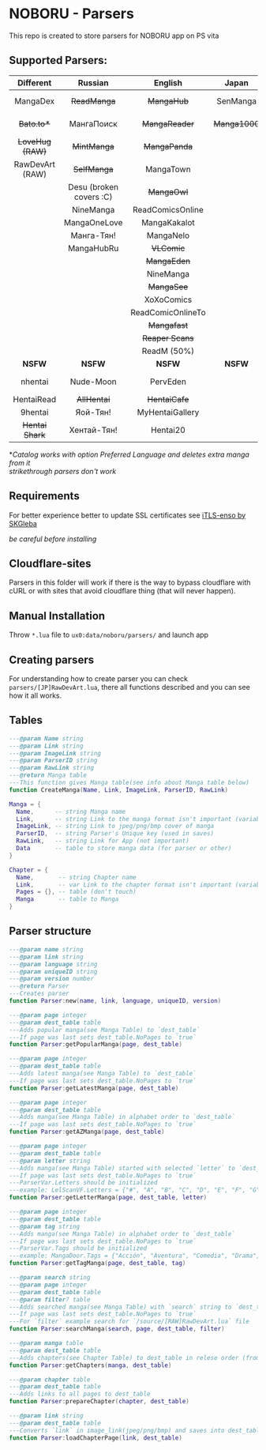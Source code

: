 # NOBORU - Parsers
This repo is created to store parsers for NOBORU app on PS vita
## Supported Parsers: 
|     Different     |         Russian         |      English      |     Japan     |      Spanish       |    Portuguese    |      French       |     Turkish     |    Italian    | Vietnamese  |    Polish     |   German   |  Brazil   | Indonesian  |     Korean     |      Thai      | Arab  |
| :---------------: | :---------------------: | :---------------: | :-----------: | :----------------: | :--------------: | :---------------: | :-------------: | :-----------: | :---------: | :-----------: | :--------: | :-------: | :---------: | :------------: | :------------: | :---: |
|     MangaDex      |      ~~ReadManga~~      |   ~~MangaHub~~    |   SenManga    |    ~~LeoManga~~    |  ~~Animaregia~~  |   ~~LelScanVF~~   | ~~Mabushimajo~~ | ~~MangaEden~~ |  TruyenQQ   | Phoenix-Scans | NineManga  | NineManga | ~~Komikid~~ | ~~manatoki95~~ |   NiceOppai    | Onma  |
|   ~~Bato.to*~~    |       МангаПоиск        |  ~~MangaReader~~  | ~~Manga1000~~ |      InManga       |   UnionMangas    |      ScanFR       |   ~~Puzzmos~~   |   NineManga   | TruyengiHot |               | Wie Manga! |           |             |                |    Oremanga    |       |
| ~~LoveHug (RAW)~~ |      ~~MintManga~~      |  ~~MangaPanda~~   |               |    ~~Submanga~~    | ~~GoldenMangas~~ |     NineManga     |   ~~MangaTR~~   |               |             |               |            |           |             |                | CartoonClub-TH |       |
|  RawDevArt (RAW)  |      ~~SelfManga~~      |     MangaTown     |               |     NineManga      |   ~~BRMangas~~   |                   |    SeriManga    |               |             |               |            |           |             |                |                |       |
|                   | Desu (broken covers :C) |   ~~MangaOwl~~    |               |    HeavenManga     |                  |                   |   MangaDenizi   |               |             |               |            |           |             |                |                |       |
|                   |        NineManga        | ReadComicsOnline  |               | ~~TumangaOnline~~  |                  |                   |                 |               |             |               |            |           |             |                |                |       |
|                   |      MangaOneLove       |   MangaKakalot    |               |   ~~MangaDoor~~    |                  |                   |                 |               |             |               |            |           |             |                |                |       |
|                   |       Манга-Тян!        |     MangaNelo     |               |    MangaLibros     |                  |                   |                 |               |             |               |            |           |             |                |                |       |
|                   |       MangaHubRu        |    ~~VLComic~~    |               |   ~~LeoMangas~~    |                  |                   |                 |               |             |               |            |           |             |                |                |       |
|                   |                         |   ~~MangaEden~~   |               |                    |                  |                   |                 |               |             |               |            |           |             |                |                |       |
|                   |                         |     NineManga     |               |                    |                  |                   |                 |               |             |               |            |           |             |                |                |       |
|                   |                         |   ~~MangaSee~~    |               |                    |                  |                   |                 |               |             |               |            |           |             |                |                |       |
|                   |                         |    XoXoComics     |               |                    |                  |                   |                 |               |             |               |            |           |             |                |                |       |
|                   |                         | ReadComicOnlineTo |               |                    |                  |                   |                 |               |             |               |            |           |             |                |                |       |
|                   |                         |   ~~Mangafast~~   |               |                    |                  |                   |                 |               |             |               |            |           |             |                |                |       |
|                   |                         | ~~Reaper Scans~~  |               |                    |                  |                   |                 |               |             |               |            |           |             |                |                |       |
|                   |                         |    ReadM (50%)    |               |                    |                  |                   |                 |               |             |               |            |           |             |                |                |       |
|     **NSFW**      |        **NSFW**         |     **NSFW**      |   **NSFW**    |      **NSFW**      |     **NSFW**     |     **NSFW**      |    **NSFW**     |   **NSFW**    |  **NSFW**   |   **NSFW**    |  **NSFW**  | **NSFW**  |  **NSFW**   |    **NSFW**    |    **NSFW**    |       |
|      nhentai      |        Nude-Moon        |     PervEden      |               |    DoujinHentai    |                  | Histoire d'Hentai |                 |   PervEden    |             |               |            |           |             |                |                |       |
|    HentaiRead     |      ~~AllHentai~~      |  ~~HentaiCafe~~   |               | VerComicsPorno.xxx |                  |                   |                 |               |             |               |            |           |             |                |                |       |
|      9hentai      |        Яой-Тян!         |  MyHentaiGallery  |               |                    |                  |                   |                 |               |             |               |            |           |             |                |                |       |
| ~~Hentai Shark~~  |       Хентай-Тян!       |     Hentai20      |               |                    |                  |                   |                 |               |             |               |            |           |             |                |                |       |

**Catalog works with option Preferred Language and deletes extra manga from it*<br>
*strikethrough parsers don't work*

## Requirements
  For better experience better to update SSL certificates see [iTLS-enso by SKGleba](https://github.com/SKGleba/iTLS-Enso)
  
  *be careful before installing*

## Cloudflare-sites
  Parsers in this folder will work if there is the way to bypass cloudflare with cURL or with sites that avoid cloudflare thing (that will never happen).

## Manual Installation
  Throw `*.lua` file to `ux0:data/noboru/parsers/` and launch app

## Creating parsers
  For understanding how to create parser you can check `parsers/[JP]RawDevArt.lua`, there all functions described and you can see how it all works.

## Tables
  ```Lua
  ---@param Name string
  ---@param Link string
  ---@param ImageLink string
  ---@param ParserID string
  ---@param RawLink string
  ---@return Manga table
  ---This function gives Manga table(see info about Manga table below)
  function CreateManga(Name, Link, ImageLink, ParserID, RawLink)

  Manga = {
	Name,      -- string Manga name
	Link,      -- string Link to the manga format isn't important (variable for parser)
	ImageLink, -- string Link to jpeg/png/bmp cover of manga
	ParserID,  -- string Parser's Unique key (used in saves)
	RawLink,   -- string Link for App (not important)
	Data       -- table to store manga data (for parser or other) 
  }
  
  Chapter = {
	Name,       -- string Chapter name
	Link,       -- var Link to the chapter format isn't important (variable for parser)
	Pages = {}, -- table (don't touch)
	Manga       -- table to Manga
  }
  ```
## Parser structure
  ```Lua
  ---@param name string
  ---@param link string
  ---@param language string
  ---@param uniqueID string
  ---@param version number
  ---@return Parser
  ---Creates parser
  function Parser:new(name, link, language, uniqueID, version)
  
  ---@param page integer
  ---@param dest_table table
  ---Adds popular manga(see Manga Table) to `dest_table`
  ---If page was last sets dest_table.NoPages to `true`
  function Parser:getPopularManga(page, dest_table)
  
  ---@param page integer
  ---@param dest_table table
  ---Adds latest manga(see Manga Table) to `dest_table`
  ---If page was last sets dest_table.NoPages to `true`
  function Parser:getLatestManga(page, dest_table)
  
  ---@param page integer
  ---@param dest_table table
  ---Adds manga(see Manga Table) in alphabet order to `dest_table`
  ---If page was last sets dest_table.NoPages to `true`
  function Parser:getAZManga(page, dest_table)

  ---@param page integer
  ---@param dest_table table
  ---@param letter string
  ---Adds manga(see Manga Table) started with selected `letter` to `dest_table`
  ---If page was last sets dest_table.NoPages to `true`
  ---ParserVar.Letters should be initialized
  ---example: LelScanVF.Letters = {"#", "A", "B", "C", "D", "E", "F", "G", "H", "I", "J", "K", "L", "M", "N", "O", "P", "Q", "R", "S", "T", "U", "V", "W", "X", "Y", "Z"}
  function Parser:getLetterManga(page, dest_table, letter)

  ---@param page integer
  ---@param dest_table table
  ---@param tag string
  ---Adds manga(see Manga Table) in alphabet order to `dest_table`
  ---If page was last sets dest_table.NoPages to `true`
  ---ParserVar.Tags should be initialized
  ---example: MangaDoor.Tags = {"Acción", "Aventura", "Comedia", "Drama", "Ecchi", "Fantasía", "Gender Bender", "Harem", "Histórico", "Horror", "Josei", "Artes Marciales", "Maduro", "Mecha", "Misterio", "One Shot", "Psicológico", "Romance", "Escolar", "Ciencia Ficción", "Seinen", "Shoujo", "Shoujo Ai", "Shounen", "Shounen Ai", "Recuentos de la vida", "Deportes", "Supernatural", "Tragedia", "Yaoi", "Yuri", "Demonios", "Juegos", "Policial", "Militar", "Thriller", "Autos", "Música", "Vampiros", "Magia", "Samurai", "Boys love", "Hentai"}
  function Parser:getTagManga(page, dest_table, tag)

  ---@param search string
  ---@param page integer
  ---@param dest_table table
  ---@param filter? table
  ---Adds searched manga(see Manga Table) with `search` string to `dest_table`
  ---If page was last sets dest_table.NoPages to `true`
  ---For `filter` example search for `/source/[RAW]RawDevArt.lua` file
  function Parser:searchManga(search, page, dest_table, filter)
  
  ---@param manga table
  ---@param dest_table table
  ---Adds chapters(see Chapter Table) to dest_table in relese order (from 1st chapter to nth)
  function Parser:getChapters(manga, dest_table)
  
  ---@param chapter table
  ---@param dest_table table
  ---Adds links to all pages to dest_table
  function Parser:prepareChapter(chapter, dest_table)
  
  ---@param link string
  ---@param dest_table table
  ---Converts `link` in image_link(jpeg/png/bmp) and saves into dest_table.Link
  function Parser:loadChapterPage(link, dest_table)
 
  ```
